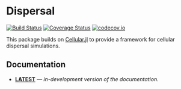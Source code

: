 # Dispersal

[![Build Status](https://travis-ci.org/rafaqz/Dispersal.jl.svg?branch=master)](https://travis-ci.org/rafaqz/Dispersal.jl)
[![Coverage Status](https://coveralls.io/repos/rafaqz/Dispersal.jl/badge.svg?branch=master&service=github)](https://coveralls.io/github/rafaqz/Dispersal.jl?branch=master)
[![codecov.io](http://codecov.io/github/rafaqz/Dispersal.jl/coverage.svg?branch=master)](http://codecov.io/github/rafaqz/Dispersal.jl?branch=master)

This package builds on [Cellular.jl](https://github.com/rafaqz/Cellular.jl) to
provide a framework for cellular dispersal simulations.

## Documentation

- [**LATEST**](https://rafaqz.github.io/Dispersal.jl/latest/) &mdash; *in-development version of the documentation.*
